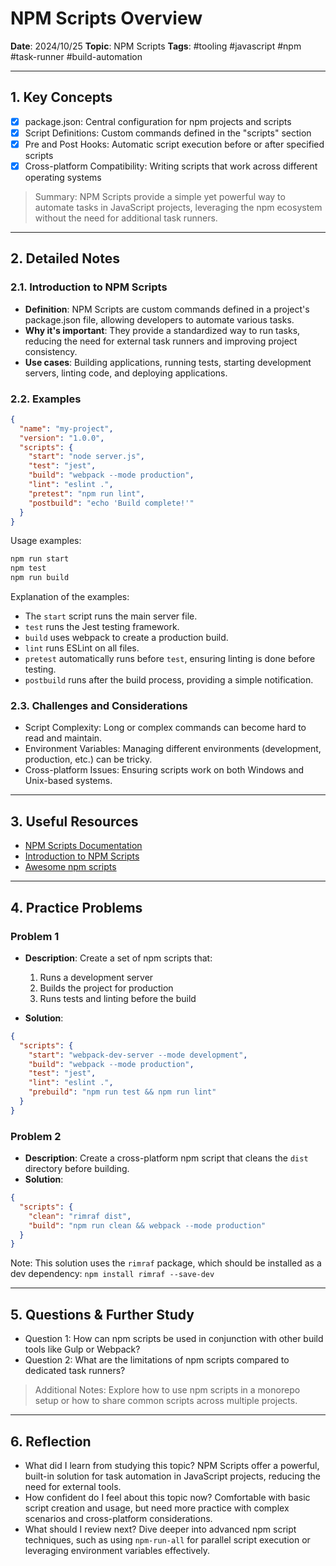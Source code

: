 # NPM Scripts Overview

**Date**: 2024/10/25
**Topic**: NPM Scripts
**Tags**: #tooling #javascript #npm #task-runner #build-automation

---

## 1. Key Concepts

- [x] package.json: Central configuration for npm projects and scripts
- [x] Script Definitions: Custom commands defined in the "scripts" section
- [x] Pre and Post Hooks: Automatic script execution before or after specified scripts
- [x] Cross-platform Compatibility: Writing scripts that work across different operating systems

> Summary: NPM Scripts provide a simple yet powerful way to automate tasks in JavaScript projects, leveraging the npm ecosystem without the need for additional task runners.

---

## 2. Detailed Notes

### 2.1. Introduction to NPM Scripts

- **Definition**: NPM Scripts are custom commands defined in a project's package.json file, allowing developers to automate various tasks.
- **Why it's important**: They provide a standardized way to run tasks, reducing the need for external task runners and improving project consistency.
- **Use cases**: Building applications, running tests, starting development servers, linting code, and deploying applications.

### 2.2. Examples

```json
{
  "name": "my-project",
  "version": "1.0.0",
  "scripts": {
    "start": "node server.js",
    "test": "jest",
    "build": "webpack --mode production",
    "lint": "eslint .",
    "pretest": "npm run lint",
    "postbuild": "echo 'Build complete!'"
  }
}
```

Usage examples:
```bash
npm run start
npm test
npm run build
```

Explanation of the examples:
- The `start` script runs the main server file.
- `test` runs the Jest testing framework.
- `build` uses webpack to create a production build.
- `lint` runs ESLint on all files.
- `pretest` automatically runs before `test`, ensuring linting is done before testing.
- `postbuild` runs after the build process, providing a simple notification.

### 2.3. Challenges and Considerations

- Script Complexity: Long or complex commands can become hard to read and maintain.
- Environment Variables: Managing different environments (development, production, etc.) can be tricky.
- Cross-platform Issues: Ensuring scripts work on both Windows and Unix-based systems.

---

## 3. Useful Resources

- [NPM Scripts Documentation](https://docs.npmjs.com/cli/v7/using-npm/scripts)
- [Introduction to NPM Scripts](https://www.freecodecamp.org/news/introduction-to-npm-scripts-1dbb2ae01633/)
- [Awesome npm scripts](https://github.com/RyanZim/awesome-npm-scripts)

---

## 4. Practice Problems

### Problem 1

- **Description**: Create a set of npm scripts that:
  1. Runs a development server
  2. Builds the project for production
  3. Runs tests and linting before the build

- **Solution**:

```json
{
  "scripts": {
    "start": "webpack-dev-server --mode development",
    "build": "webpack --mode production",
    "test": "jest",
    "lint": "eslint .",
    "prebuild": "npm run test && npm run lint"
  }
}
```

### Problem 2

- **Description**: Create a cross-platform npm script that cleans the `dist` directory before building.
- **Solution**:

```json
{
  "scripts": {
    "clean": "rimraf dist",
    "build": "npm run clean && webpack --mode production"
  }
}
```

Note: This solution uses the `rimraf` package, which should be installed as a dev dependency: `npm install rimraf --save-dev`

---

## 5. Questions & Further Study

- Question 1: How can npm scripts be used in conjunction with other build tools like Gulp or Webpack?
- Question 2: What are the limitations of npm scripts compared to dedicated task runners?

> Additional Notes: Explore how to use npm scripts in a monorepo setup or how to share common scripts across multiple projects.

---

## 6. Reflection

- What did I learn from studying this topic? NPM Scripts offer a powerful, built-in solution for task automation in JavaScript projects, reducing the need for external tools.
- How confident do I feel about this topic now? Comfortable with basic script creation and usage, but need more practice with complex scenarios and cross-platform considerations.
- What should I review next? Dive deeper into advanced npm script techniques, such as using `npm-run-all` for parallel script execution or leveraging environment variables effectively.

